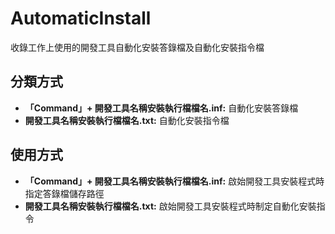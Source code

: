# AutomaticInstall
收錄工作上使用的開發工具自動化安裝答錄檔及自動化安裝指令檔

## 分類方式
- **「Command」+ 開發工具名稱安裝執行檔檔名.inf:** 自動化安裝答錄檔   
- **開發工具名稱安裝執行檔檔名.txt:** 自動化安裝指令檔

## 使用方式
- **「Command」+ 開發工具名稱安裝執行檔檔名.inf:** 啟始開發工具安裝程式時指定答錄檔儲存路徑  
- **開發工具名稱安裝執行檔檔名.txt:** 啟始開發工具安裝程式時制定自動化安裝指令

